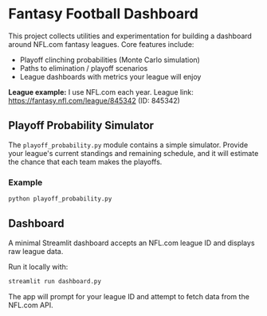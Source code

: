 # Fantasy Football Dashboard

This project collects utilities and experimentation for building a dashboard around NFL.com fantasy leagues. Core features include:

- Playoff clinching probabilities (Monte Carlo simulation)
- Paths to elimination / playoff scenarios
- League dashboards with metrics your league will enjoy

**League example:** I use NFL.com each year.
League link: https://fantasy.nfl.com/league/845342 (ID: 845342)

## Playoff Probability Simulator

The `playoff_probability.py` module contains a simple simulator. Provide your league's current standings and remaining schedule, and it will estimate the chance that each team makes the playoffs.

### Example

```bash
python playoff_probability.py
```

## Dashboard

A minimal Streamlit dashboard accepts an NFL.com league ID and displays raw league data.

Run it locally with:

```bash
streamlit run dashboard.py
```

The app will prompt for your league ID and attempt to fetch data from the NFL.com API.
